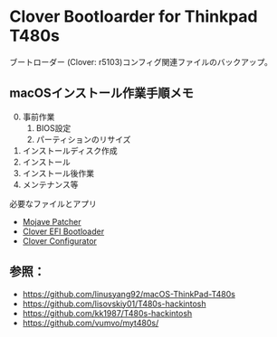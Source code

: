 # Clover Bootloarder for Thinkpad T480s

ブートローダー (Clover: r5103)コンフィグ関連ファイルのバックアップ。

## macOSインストール作業手順メモ

0. 事前作業
    1. BIOS設定
    2. パーティションのリサイズ
1. インストールディスク作成
2. インストール
3. インストール後作業
4. メンテナンス等

必要なファイルとアプリ

+ [Mojave Patcher](http://dosdude1.com/mojave/)
+ [Clover EFI Bootloader](https://sourceforge.net/projects/cloverefiboot/)
+ [Clover Configurator](https://mackie100projects.altervista.org/)

## 参照：

+ https://github.com/linusyang92/macOS-ThinkPad-T480s
+ https://github.com/lisovskiy01/T480s-hackintosh
+ https://github.com/kk1987/T480s-hackintosh
+ https://github.com/vumvo/myt480s/

<!--
+ https://github.com/vumvo/myt480s on Apr 24
+ https://github.com/linusyang92/macOS-ThinkPad-T480s on May 4 with Tools
+ https://github.com/lisovskiy01/T480s-hackintosh on Aug 6
+ https://github.com/kk1987/T480s-hackintosh on Nov 13, 2018
+ https://github.com/tylernguyen/x1c6-hackintosh

+ https://github.com/xzhih/one-key-hidpi
-->